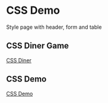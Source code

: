 # CSS Demo

Style page with header, form and table

## CSS Diner Game
[CSS Diner](https://flukeout.github.io/)

## CSS Demo
[CSS Demo](https://drive.google.com/file/d/1-fRAlgeGfMIRPQxWvBZGzH5pJ6G9qAl3/view?usp=sharing)
